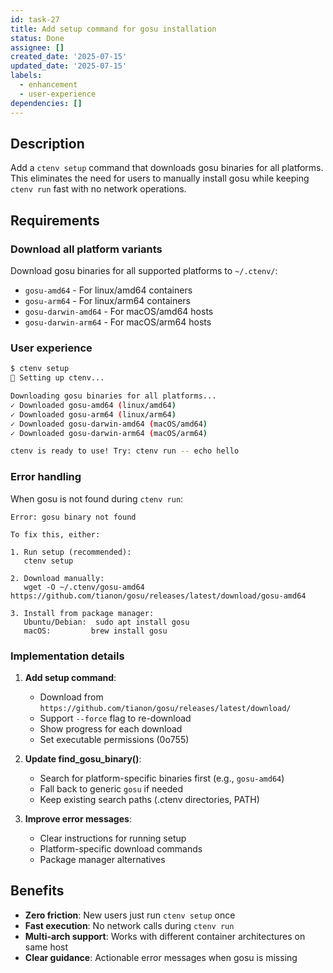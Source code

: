 ```yaml
---
id: task-27
title: Add setup command for gosu installation
status: Done
assignee: []
created_date: '2025-07-15'
updated_date: '2025-07-15'
labels:
  - enhancement
  - user-experience
dependencies: []
---
```


## Description

Add a `ctenv setup` command that downloads gosu binaries for all platforms. This eliminates the need for users to manually install gosu while keeping `ctenv run` fast with no network operations.

## Requirements

### Download all platform variants
Download gosu binaries for all supported platforms to `~/.ctenv/`:
- `gosu-amd64` - For linux/amd64 containers
- `gosu-arm64` - For linux/arm64 containers  
- `gosu-darwin-amd64` - For macOS/amd64 hosts
- `gosu-darwin-arm64` - For macOS/arm64 hosts

### User experience
```bash
$ ctenv setup
🔧 Setting up ctenv...

Downloading gosu binaries for all platforms...
✓ Downloaded gosu-amd64 (linux/amd64)
✓ Downloaded gosu-arm64 (linux/arm64)
✓ Downloaded gosu-darwin-amd64 (macOS/amd64)
✓ Downloaded gosu-darwin-arm64 (macOS/arm64)

ctenv is ready to use! Try: ctenv run -- echo hello
```

### Error handling
When gosu is not found during `ctenv run`:
```
Error: gosu binary not found

To fix this, either:

1. Run setup (recommended):
   ctenv setup

2. Download manually:
   wget -O ~/.ctenv/gosu-amd64 https://github.com/tianon/gosu/releases/latest/download/gosu-amd64

3. Install from package manager:
   Ubuntu/Debian:  sudo apt install gosu
   macOS:         brew install gosu
```

### Implementation details

1. **Add setup command**:
   - Download from `https://github.com/tianon/gosu/releases/latest/download/`
   - Support `--force` flag to re-download
   - Show progress for each download
   - Set executable permissions (0o755)

2. **Update find_gosu_binary()**:
   - Search for platform-specific binaries first (e.g., `gosu-amd64`)
   - Fall back to generic `gosu` if needed
   - Keep existing search paths (.ctenv directories, PATH)

3. **Improve error messages**:
   - Clear instructions for running setup
   - Platform-specific download commands
   - Package manager alternatives

## Benefits

- **Zero friction**: New users just run `ctenv setup` once
- **Fast execution**: No network calls during `ctenv run`
- **Multi-arch support**: Works with different container architectures on same host
- **Clear guidance**: Actionable error messages when gosu is missing

